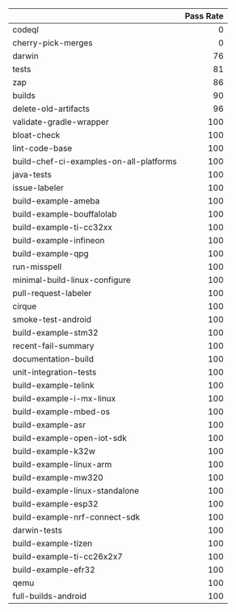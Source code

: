|                                         |   Pass Rate |
|:----------------------------------------|------------:|
| codeql                                  |           0 |
| cherry-pick-merges                      |           0 |
| darwin                                  |          76 |
| tests                                   |          81 |
| zap                                     |          86 |
| builds                                  |          90 |
| delete-old-artifacts                    |          96 |
| validate-gradle-wrapper                 |         100 |
| bloat-check                             |         100 |
| lint-code-base                          |         100 |
| build-chef-ci-examples-on-all-platforms |         100 |
| java-tests                              |         100 |
| issue-labeler                           |         100 |
| build-example-ameba                     |         100 |
| build-example-bouffalolab               |         100 |
| build-example-ti-cc32xx                 |         100 |
| build-example-infineon                  |         100 |
| build-example-qpg                       |         100 |
| run-misspell                            |         100 |
| minimal-build-linux-configure           |         100 |
| pull-request-labeler                    |         100 |
| cirque                                  |         100 |
| smoke-test-android                      |         100 |
| build-example-stm32                     |         100 |
| recent-fail-summary                     |         100 |
| documentation-build                     |         100 |
| unit-integration-tests                  |         100 |
| build-example-telink                    |         100 |
| build-example-i-mx-linux                |         100 |
| build-example-mbed-os                   |         100 |
| build-example-asr                       |         100 |
| build-example-open-iot-sdk              |         100 |
| build-example-k32w                      |         100 |
| build-example-linux-arm                 |         100 |
| build-example-mw320                     |         100 |
| build-example-linux-standalone          |         100 |
| build-example-esp32                     |         100 |
| build-example-nrf-connect-sdk           |         100 |
| darwin-tests                            |         100 |
| build-example-tizen                     |         100 |
| build-example-ti-cc26x2x7               |         100 |
| build-example-efr32                     |         100 |
| qemu                                    |         100 |
| full-builds-android                     |         100 |